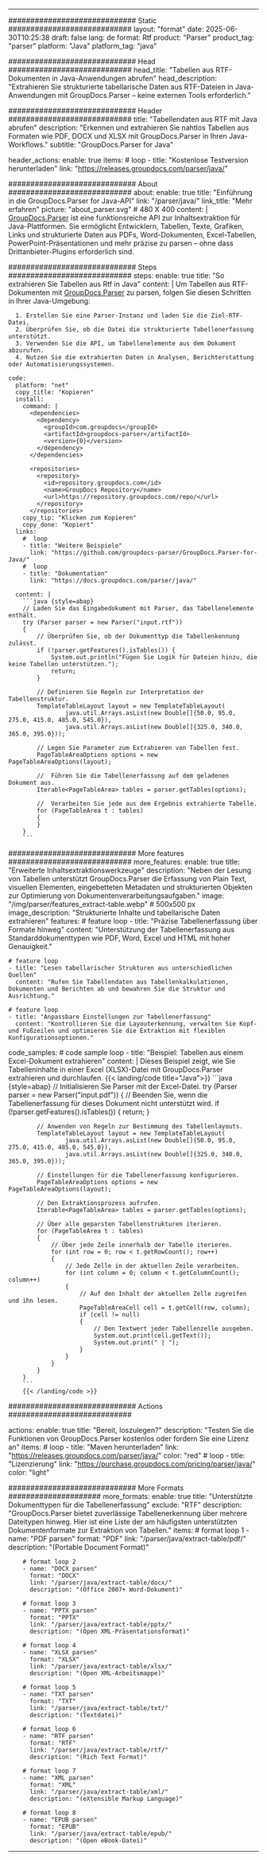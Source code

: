 


---
############################# Static ############################
layout: "format"
date:  2025-06-30T10:25:38
draft: false
lang: de
format: Rtf
product: "Parser"
product_tag: "parser"
platform: "Java"
platform_tag: "java"

############################# Head ############################
head_title: "Tabellen aus RTF-Dokumenten in Java-Anwendungen abrufen"
head_description: "Extrahieren Sie strukturierte tabellarische Daten aus RTF-Dateien in Java-Anwendungen mit GroupDocs.Parser – keine externen Tools erforderlich."

############################# Header ############################
title: "Tabellendaten aus RTF mit Java abrufen" 
description: "Erkennen und extrahieren Sie nahtlos Tabellen aus Formaten wie PDF, DOCX und XLSX mit GroupDocs.Parser in Ihren Java-Workflows."
subtitle: "GroupDocs.Parser for Java" 

header_actions:
  enable: true
  items:
    #  loop
    - title: "Kostenlose Testversion herunterladen"
      link: "https://releases.groupdocs.com/parser/java/"
      
############################# About ############################
about:
    enable: true
    title: "Einführung in die GroupDocs.Parser for Java-API"
    link: "/parser/java/"
    link_title: "Mehr erfahren"
    picture: "about_parser.svg" # 480 X 400
    content: |
       [GroupDocs.Parser](/parser/java/) ist eine funktionsreiche API zur Inhaltsextraktion für Java-Plattformen. Sie ermöglicht Entwicklern, Tabellen, Texte, Grafiken, Links und strukturierte Daten aus PDFs, Word-Dokumenten, Excel-Tabellen, PowerPoint-Präsentationen und mehr präzise zu parsen – ohne dass Drittanbieter-Plugins erforderlich sind.

############################# Steps ############################
steps:
    enable: true
    title: "So extrahieren Sie Tabellen aus Rtf in Java"
    content: |
      Um Tabellen aus RTF-Dokumenten mit [GroupDocs.Parser](/parser/java/) zu parsen, folgen Sie diesen Schritten in Ihrer Java-Umgebung:
      
      1. Erstellen Sie eine Parser-Instanz und laden Sie die Ziel-RTF-Datei.
      2. Überprüfen Sie, ob die Datei die strukturierte Tabellenerfassung unterstützt.
      3. Verwenden Sie die API, um Tabellenelemente aus dem Dokument abzurufen.
      4. Nutzen Sie die extrahierten Daten in Analysen, Berichterstattung oder Automatisierungssystemen.
   
    code:
      platform: "net"
      copy_title: "Kopieren"
      install:
        command: |
          <dependencies>
            <dependency>
              <groupId>com.groupdocs</groupId>
              <artifactId>groupdocs-parser</artifactId>
              <version>{0}</version>
            </dependency>
          </dependencies>

          <repositories>
            <repository>
              <id>repository.groupdocs.com</id>
              <name>GroupDocs Repository</name>
              <url>https://repository.groupdocs.com/repo/</url>
            </repository>
          </repositories>
        copy_tip: "Klicken zum Kopieren"
        copy_done: "Kopiert"
      links:
        #  loop
        - title: "Weitere Beispiele"
          link: "https://github.com/groupdocs-parser/GroupDocs.Parser-for-Java/"
        #  loop
        - title: "Dokumentation"
          link: "https://docs.groupdocs.com/parser/java/"
          
      content: |
        ```java {style=abap}
        // Laden Sie das Eingabedokument mit Parser, das Tabellenelemente enthält.
        try (Parser parser = new Parser("input.rtf"))
        {
            // Überprüfen Sie, ob der Dokumenttyp die Tabellenkennung zulässt.
            if (!parser.getFeatures().isTables()) {
                System.out.println("Fügen Sie Logik für Dateien hinzu, die keine Tabellen unterstützen.");
                return;
            }

            // Definieren Sie Regeln zur Interpretation der Tabellenstruktur.
            TemplateTableLayout layout = new TemplateTableLayout(
                    java.util.Arrays.asList(new Double[]{50.0, 95.0, 275.0, 415.0, 485.0, 545.0}),
                    java.util.Arrays.asList(new Double[]{325.0, 340.0, 365.0, 395.0}));

            // Legen Sie Parameter zum Extrahieren von Tabellen fest.
            PageTableAreaOptions options = new PageTableAreaOptions(layout);

            //  Führen Sie die Tabellenerfassung auf dem geladenen Dokument aus.
            Iterable<PageTableArea> tables = parser.getTables(options);

            //  Verarbeiten Sie jede aus dem Ergebnis extrahierte Tabelle.
            for (PageTableArea t : tables) 
            {
            }
        }
        ```            

############################# More features ############################
more_features:
  enable: true
  title: "Erweiterte Inhaltsextraktionswerkzeuge"
  description: "Neben der Lesung von Tabellen unterstützt GroupDocs.Parser die Erfassung von Plain Text, visuellen Elementen, eingebetteten Metadaten und strukturierten Objekten zur Optimierung von Dokumentenverarbeitungsaufgaben."
  image: "/img/parser/features_extract-table.webp" # 500x500 px
  image_description: "Strukturierte Inhalte und tabellarische Daten extrahieren"
  features:
    # feature loop
    - title: "Präzise Tabellenerfassung über Formate hinweg"
      content: "Unterstützung der Tabellenerfassung aus Standarddokumenttypen wie PDF, Word, Excel und HTML mit hoher Genauigkeit."

    # feature loop
    - title: "Lesen tabellarischer Strukturen aus unterschiedlichen Quellen"
      content: "Rufen Sie Tabellendaten aus Tabellenkalkulationen, Dokumenten und Berichten ab und bewahren Sie die Struktur und Ausrichtung."

    # feature loop
    - title: "Anpassbare Einstellungen zur Tabellenerfassung"
      content: "Kontrollieren Sie die Layouterkennung, verwalten Sie Kopf- und Fußzeilen und optimieren Sie die Extraktion mit flexiblen Konfigurationsoptionen."
      
  code_samples:
    # code sample loop
    - title: "Beispiel: Tabellen aus einem Excel-Dokument extrahieren"
      content: |
        Dieses Beispiel zeigt, wie Sie Tabelleninhalte in einer Excel (XLSX)-Datei mit GroupDocs.Parser extrahieren und durchlaufen.
        {{< landing/code title="Java">}}
        ```java {style=abap}
        //  Initialisieren Sie Parser mit der Excel-Datei.
        try (Parser parser = new Parser("input.pdf"))
        {
            // Beenden Sie, wenn die Tabellenerfassung für dieses Dokument nicht unterstützt wird.
            if (!parser.getFeatures().isTables())
            {
                return;
            }

            // Anwenden von Regeln zur Bestimmung des Tabellenlayouts.
            TemplateTableLayout layout = new TemplateTableLayout(
                    java.util.Arrays.asList(new Double[]{50.0, 95.0, 275.0, 415.0, 485.0, 545.0}),
                    java.util.Arrays.asList(new Double[]{325.0, 340.0, 365.0, 395.0}));

            // Einstellungen für die Tabellenerfassung konfigurieren.
            PageTableAreaOptions options = new PageTableAreaOptions(layout);

            // Den Extraktionsprozess aufrufen.
            Iterable<PageTableArea> tables = parser.getTables(options);

            // Über alle geparsten Tabellenstrukturen iterieren.
            for (PageTableArea t : tables)
            {
                // Über jede Zeile innerhalb der Tabelle iterieren.
                for (int row = 0; row < t.getRowCount(); row++)
                {
                    // Jede Zelle in der aktuellen Zeile verarbeiten.
                    for (int column = 0; column < t.getColumnCount(); column++) 
                    {
                        // Auf den Inhalt der aktuellen Zelle zugreifen und ihn lesen.
                        PageTableAreaCell cell = t.getCell(row, column);
                        if (cell != null)
                        {
                            // Den Textwert jeder Tabellenzelle ausgeben.
                            System.out.print(cell.getText());
                            System.out.print(" | ");
                        }
                    }
                }
            }
        }
        ```
        {{< /landing/code >}}


############################# Actions ############################

actions:
  enable: true
  title: "Bereit, loszulegen?"
  description: "Testen Sie die Funktionen von GroupDocs.Parser kostenlos oder fordern Sie eine Lizenz an"
  items:
    #  loop
    - title: "Maven herunterladen"
      link: "https://releases.groupdocs.com/parser/java/"
      color: "red"
        #  loop
    - title: "Lizenzierung"
      link: "https://purchase.groupdocs.com/pricing/parser/java/"
      color: "light"


############################# More Formats #####################
more_formats:
    enable: true
    title: "Unterstützte Dokumenttypen für die Tabellenerfassung"
    exclude: "RTF"
    description: "GroupDocs.Parser bietet zuverlässige Tabellenerkennung über mehrere Dateitypen hinweg. Hier ist eine Liste der am häufigsten unterstützten Dokumentenformate zur Extraktion von Tabellen."
    items: 
        # format loop 1
        - name: "PDF parsen"
          format: "PDF"
          link: "/parser/java/extract-table/pdf/"
          description: "(Portable Document Format)"
          
        # format loop 2
        - name: "DOCX parsen"
          format: "DOCX"
          link: "/parser/java/extract-table/docx/"
          description: "(Office 2007+ Word-Dokument)"
          
        # format loop 3
        - name: "PPTX parsen"
          format: "PPTX"
          link: "/parser/java/extract-table/pptx/"
          description: "(Open XML-Präsentationsformat)"
          
        # format loop 4
        - name: "XLSX parsen"
          format: "XLSX"
          link: "/parser/java/extract-table/xlsx/"
          description: "(Open XML-Arbeitsmappe)"
          
        # format loop 5
        - name: "TXT parsen"
          format: "TXT"
          link: "/parser/java/extract-table/txt/"
          description: "(Textdatei)"
          
        # format loop 6
        - name: "RTF parsen"
          format: "RTF"
          link: "/parser/java/extract-table/rtf/"
          description: "(Rich Text Format)"
          
        # format loop 7
        - name: "XML parsen"
          format: "XML"
          link: "/parser/java/extract-table/xml/"
          description: "(eXtensible Markup Language)"
          
        # format loop 8
        - name: "EPUB parsen"
          format: "EPUB"
          link: "/parser/java/extract-table/epub/"
          description: "(Open eBook-Datei)"
         
          

---